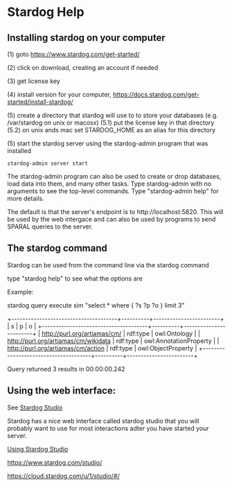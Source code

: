 # Stardog Help

## Installing stardog on your computer

(1) goto https://www.stardog.com/get-started/

(2) click on download, creating an account if needed

(3) get license key

(4) install version for your computer,
https://docs.stardog.com/get-started/install-stardog/

(5) create a directory that stardog will use to to store your databases
(e.g. /var/stardog on unix or macosx)
(5.1) put the license key in that directory
(5.2) on unix ands mac set STARDOG_HOME as an alias for this directory

(5) start the stardog server using the stardog-admin program that was
installed

    stardog-admin server start

The stardog-admin program can also be used to create or drop databases,
load data into them, and many other tasks.  Type stardog-admin with no
arguments to see the top-level commands.  Type "stardog-admin help"
for more details.

The default is that the server's endpoint is to
http://localhost:5820.  This will be used by the web intergace and can
also be used by programs to send SPARAL queries to the server.



## The stardog command

Stardog can be used from the command line via the stardog command

type "stardog help" to see what the options are

Example:

stardog query execute sim "select * where { ?s ?p ?o } limit 3"

+--------------------------------------+----------+------------------------+
|                  s                   |    p     |           o            |
+--------------------------------------+----------+------------------------+
| http://purl.org/artiamas/cm/         | rdf:type | owl:Ontology           |
| http://purl.org/artiamas/cm/wikidata | rdf:type | owl:AnnotationProperty |
| http://purl.org/artiamas/cm/action   | rdf:type | owl:ObjectProperty     |
+--------------------------------------+----------+------------------------+

Query returned 3 results in 00:00:00.242


## Using the web interface: 

See [Stardog Studio](https://docs.stardog.com/stardog-applications/studio/)

Stardog has a nice web interface called stardog studio that you will
probably want to use for most interactions adter you have started your server.

[Using Stardog Studio](https://docs.stardog.com/get-started/access-studio)

https://www.stardog.com/studio/


https://cloud.stardog.com/u/1/studio/#/
